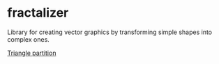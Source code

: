 # fractalizer
Library for creating vector graphics by transforming simple shapes into complex ones.

[Triangle partition](wiki/TriangleFour1.md)
